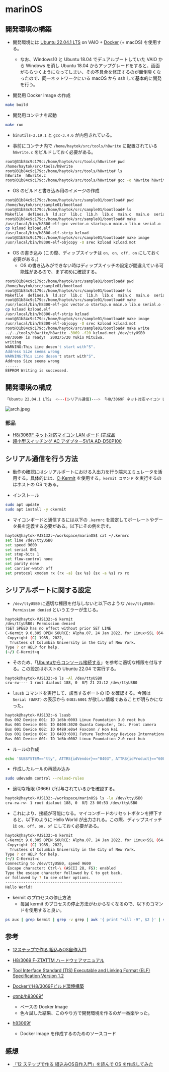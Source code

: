 # marinOS

## 開発環境の構築

- 開発環境には [Ubuntu 22.04.1 LTS](https://releases.ubuntu.com/22.04/) on VAIO + [Docker](https://www.docker.com/) (+ macOS) を使用する。
  - なお、Windows10 と Ubuntu 18.04 でデュアルブートしていた VAIO から Windows を消し Ubuntu 18.04 からアップグレードをすると、画面がちらつくようになってしまい、その不具合を修正するのが面倒臭くなったので、同一ネットワークにいる macOS から ssh して基本的に開発を行う。

- 開発用 Docker Image の作成

```bash
make build
```

- 開発用コンテナを起動

```bash
make run
```

- `binutils-2.19.1` と `gcc-3.4.6` が内包されている。

- 事前にコンテナ内で `/home/haytok/src/tools/h8write` に配置されている `h8write.c` をビルドしておく必要がある。

```bash
root@31b84c9c179c:/home/haytok/src/tools/h8write# pwd
/home/haytok/src/tools/h8write
root@31b84c9c179c:/home/haytok/src/tools/h8write# ls
h8write  h8write.c
root@31b84c9c179c:/home/haytok/src/tools/h8write# gcc -o h8write h8write.c
```

- OS のビルドと書き込み用のイメージの作成

```bash
root@31b84c9c179c:/home/haytok/src/sample01/bootload# pwd
/home/haytok/src/sample01/bootload
root@31b84c9c179c:/home/haytok/src/sample01/bootload# ls
Makefile  defines.h  ld.scr  lib.c  lib.h  lib.o  main.c  main.o  serial.c  serial.h  serial.o	startup.o  startup.s  vector.c	vector.o
root@31b84c9c179c:/home/haytok/src/sample01/bootload# make
/usr/local/bin/h8300-elf-gcc vector.o startup.o main.o lib.o serial.o -o kzload -Wall -mh -nostdinc -nostdlib -fno-builtin -static -T ld.scr -L.
cp kzload kzload.elf
/usr/local/bin/h8300-elf-strip kzload
root@31b84c9c179c:/home/haytok/src/sample01/bootload# make image
/usr/local/bin/h8300-elf-objcopy -O srec kzload kzload.mot
```

- OS の書き込み (この際、ディップスイッチは `on, on, off, on` にしておく必要がある。)
  - OS の書き込みができない時はディップスイッチの設定が間違えている可能性があるので、まず初めに確認する。

```bash
root@31b84c9c179c:/home/haytok/src/sample01/bootload# pwd
/home/haytok/src/sample01/bootload
root@31b84c9c179c:/home/haytok/src/sample01/bootload# ls
Makefile  defines.h  ld.scr  lib.c  lib.h  lib.o  main.c  main.o  serial.c  serial.h  serial.o	startup.o  startup.s  vector.c	vector.o
root@31b84c9c179c:/home/haytok/src/sample01/bootload# make
/usr/local/bin/h8300-elf-gcc vector.o startup.o main.o lib.o serial.o -o kzload -Wall -mh -nostdinc -nostdlib -fno-builtin -static -T ld.scr -L.
cp kzload kzload.elf
/usr/local/bin/h8300-elf-strip kzload
root@31b84c9c179c:/home/haytok/src/sample01/bootload# make image
/usr/local/bin/h8300-elf-objcopy -O srec kzload kzload.mot
root@31b84c9c179c:/home/haytok/src/sample01/bootload# make write
../../tools/h8write/h8write -3069 -f20 kzload.mot /dev/ttyUSB0
H8/3069F is ready!  2002/5/20 Yukio Mituiwa.
writing
WARNING:This Line dosen't start with"S".
Address Size seems wrong
WARNING:This Line dosen't start with"S".
Address Size seems wrong
......
EEPROM Writing is successed.
```

## 開発環境の構成

```bash
「Ubuntu 22.04.1 LTS」 <---(シリアル通信)---> 「H8/3069F ネット対応マイコン LAN ボード (完成品)」
```

![arch.jpeg](arch.jpeg)

### 部品

- [H8/3069F ネット対応マイコン LAN ボード (完成品](https://akizukidenshi.com/catalog/g/gK-01271/)
- [超小型スイッチング AC アダプター5V1A AD-D50P100](https://akizukidenshi.com/catalog/g/gM-06096/)

## シリアル通信を行う方法

- 動作の確認にはシリアルポートにおける入出力を行う端末エミュレータを活用する。具体的には、[C-Kermit](http://www.columbia.edu/kermit/ck90.html) を使用する。`kermit コマンド` を実行するのはホストの OS である。

- インストール

```bash
sudo apt update
sudo apt install -y ckermit 
```

- マイコンボードと通信するには以下の `.kermrc` を設定してボーレートやデータ長を定義する必要がある。以下にその例を示す。

```bash
haytok@haytok-VJS132:~/workspace/marinOS$ cat ~/.kermrc
set line /dev/ttyUSB0
set speed 9600
set serial 8N1
set stop-bits 1
set flow-control none
set parity none
set carrier-watch off
set protocol xmodem rx {rx -a} {sx %s} {sx -a %s} rx rx
```

## シリアルポートに関する設定

- `/dev/ttyUSB0` に適切な権限を付与しないと以下のような `/dev/ttyUSB0: Permission denied` というエラーが生じる。

```bash
haytok@haytok-VJS132:~$ kermit
/dev/ttyUSB0: Permission denied
?SET SPEED has no effect without prior SET LINE
C-Kermit 9.0.305 OPEN SOURCE: Alpha.07, 24 Jan 2022, for Linux+SSL (64-bit)
 Copyright (C) 1985, 2022,
  Trustees of Columbia University in the City of New York.
Type ? or HELP for help.
(~/) C-Kermit>q
```

- そのため、「[Ubuntuからコンソール接続する](https://qiita.com/hachisukansw/items/0dcbd9dc5f54e88160c3)」を参考に適切な権限を付与する。この設定はホストの Ubuntu 22.04 で実行する。

```bash
haytok@haytok-VJS132:~$ ls -Al /dev/ttyUSB0
crw-rw---- 1 root dialout 188, 0  8月 21 23:12 /dev/ttyUSB0
```

- `lsusb` コマンドを実行して、該当するポートの ID を確認する。今回は `Serial (UART)` の表示から `0403:6001` が欲しい情報であることが明らかになった。

```bash
haytok@haytok-VJS132:~$ lsusb
Bus 002 Device 001: ID 1d6b:0003 Linux Foundation 3.0 root hub
Bus 001 Device 003: ID 0408:3020 Quanta Computer, Inc. Front camera
Bus 001 Device 002: ID 0489:e0a4 Foxconn / Hon Hai
Bus 001 Device 004: ID 0403:6001 Future Technology Devices International, Ltd FT232 Serial (UART) IC
Bus 001 Device 001: ID 1d6b:0002 Linux Foundation 2.0 root hub
```

- ルールの作成

```bash
echo 'SUBSYSTEM=="tty", ATTRS{idVendor}=="0403", ATTRS{idProduct}=="6001", MODE="0666"' | sudo tee /etc/udev/rules.d/50-usb-serial.rules
```

- 作成したルールの再読み込み

```bash
sudo udevadm control --reload-rules
```

- 適切な権限 (0666) が付与されているかを確認する。

```bash
haytok@haytok-VJS132:~/workspace/marinOS$ ls -la /dev/ttyUSB0
crw-rw-rw- 1 root dialout 188, 0  8月 23 00:53 /dev/ttyUSB0
```

- これにより、接続が可能になる。マイコンボードのリセットボタンを押下すると、以下のように Hello World が出力される。この際、ディップスイッチは `on, off, on, of` にしておく必要がある。

```bash
haytok@haytok-VJS132:~$ kermit
C-Kermit 9.0.305 OPEN SOURCE: Alpha.07, 24 Jan 2022, for Linux+SSL (64-bit)
 Copyright (C) 1985, 2022,
  Trustees of Columbia University in the City of New York.
Type ? or HELP for help.
(~/) C-Kermit>c
Connecting to /dev/ttyUSB0, speed 9600
 Escape character: Ctrl-\ (ASCII 28, FS): enabled
Type the escape character followed by C to get back,
or followed by ? to see other options.
----------------------------------------------------
Hello World!
```

- kermit のプロセスの停止方法
  - 毎回 kermit のプロセスの停止方法がわからなくなるので、以下のコマンドを使用すると良い。

```bash
ps aux | grep kermit | grep -v grep | awk '{ print "kill -9", $2 }' | sh
```

## 参考

- [12ステップで作る 組込みOS自作入門](https://kozos.jp/books/makeos)
- [H8/3069 F-ZTATTM ハードウェアマニュアル](http://www.picosystems.net/dl/ds/device/HD64F3069.pdf)
- [Tool Interface Standard (TIS) Executable and Linking Format (ELF) Specification Version 1.2](https://refspecs.linuxfoundation.org/elf/elf.pdf)

- [DockerでH8/3069Fビルド環境構築](https://qiita.com/mbotsu/items/dcba3f76551902f28bfb)
- [otmb/h83069f](https://registry.hub.docker.com/r/otmb/h83069f)
  - ベースの Docker Image
  - 色々試した結果、このやり方で開発環境を作るのが一番楽やった。
- [h83069f](https://github.com/otmb/h83069f)
  - Docker Image を作成するのためのソースコード

## 感想

- [「12 ステップで作る 組込みOS自作入門」を読んで OS を作成してみた](https://haytok.jp/post/20221018/)
